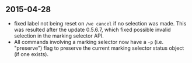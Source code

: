 
## 2015-04-28

* fixed label not being reset on `/we cancel` if no selection was made. This was resulted after the update 0.5.6.7, which fixed possible invalid selection in the marking selector API.
* All commands involving a marking selector now have a `-p` (i.e. "preserve") flag to preserve the current marking selector status object (if one exists).